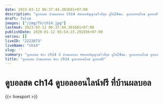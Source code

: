 ```yaml
---
date: 2023-03-12 06:37:44.301681+07:00
description: "ดูบอลสด บ้านผลบอล ch14 อัพเดทสัญญาณไวที่สุด ดูได้24ชม. ดูบอลออนไลน์ ดูบอลฟรี"
draft: false
images: ["/img/TV/ch14.jpg"]
lastmod: 2023-03-12 06:37:44.301681+07:00
publishDate: 2020-01-12 05:54:23.291856+07:00
series: []
liveID: "2222873"
liveName: "ch14"
slug: ''
summary: "ดูบอลสด ช่อง ch14 ที่ บ้านผลบอล อัพเดทสัญญาณไวที่สุด ดูได้24ชม. ดูบอลออนไลน์ ดูบอลฟรี"
title: "ดูบอลสด บ้านผลบอล ช่อง ch14 ดูบอลออนไลน์ ดูบอลฟรี"
---
```


# ดูบอลสด ch14 ดูบอลออนไลน์ฟรี ที่บ้านผลบอล

{{< livesport >}}
